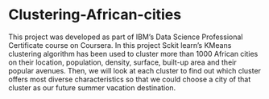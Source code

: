 # Clustering-African-cities
This project was developed as part of IBM’s Data Science Professional Certificate course on Coursera. In this project Sckit learn’s KMeans clustering algorithm has been used to cluster more than 1000 African cities on their location, population, density, surface, built-up area and their popular avenues. Then, we will look at each cluster to find out which cluster offers most diverse characteristics so that we could choose a city of that cluster as our future summer vacation destination.
